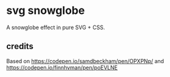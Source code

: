 # svg snowglobe

A snowglobe effect in pure SVG + CSS.

## credits

Based on https://codepen.io/samdbeckham/pen/OPXPNp/ and https://codepen.io/finnhvman/pen/poEVLNE
